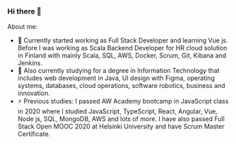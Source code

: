 ### Hi there 👋

About me:

- 🔭 Currently started working as Full Stack Developer and learning Vue js. Before I was working as Scala Backend Developer for HR cloud solution in Finland with mainly Scala, SQL, AWS, Docker, Scrum, Git, Kibana and Jenkins.
- 🌱 Also currently studying for a degree in Information Technology that includes web development in Java, UI design with Figma, operating systems, databases, cloud operations, software robotics, business and innovation.
- ⚡ Previous studies: I passed AW Academy bootcamp in JavaScript class in 2020 where I studied JavaScript, TypeScript, React, Angular, Vue, Node js, SQL, MongoDB, AWS and lots of more. I have also passed Full Stack Open MOOC 2020 at Helsinki University and have Scrum Master Certificate.

<!--
**Suvisp/Suvisp** is a ✨ _special_ ✨ repository because its `README.md` (this file) appears on your GitHub profile.

Here are some ideas to get you started:

- 🔭 I’m currently working on ...
- 🌱 I’m currently learning ...
- 👯 I’m looking to collaborate on ...
- 🤔 I’m looking for help with ...
- 💬 Ask me about ...
- 📫 How to reach me: ...
- 😄 Pronouns: ...
- ⚡ Fun fact: ...
-->
